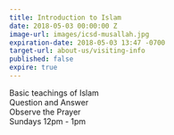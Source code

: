 ```yaml
---
title: Introduction to Islam
date: 2018-05-03 00:00:00 Z
image-url: images/icsd-musallah.jpg
expiration-date: 2018-05-03 13:47 -0700
target-url: about-us/visiting-info
published: false
expire: true
---
```


Basic teachings of Islam  
Question and Answer  
Observe the Prayer  
Sundays 12pm - 1pm
